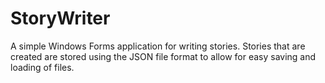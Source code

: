 # StoryWriter
A simple Windows Forms application for writing stories. Stories that are created are stored using the JSON file format to allow for easy saving and loading of files.
